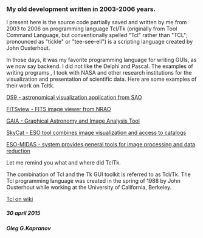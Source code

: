### My old development written in 2003-2006 years.

I present here is the source code partially saved and written by me
from 2003 to 2006 on programming language Tcl/Tk (originally from
Tool Command Language, but conventionally spelled "Tcl" rather than
"TCL"; pronounced as "tickle" or "tee-see-ell") is a scripting language
created by John Ousterhout.

In those days, it was my favorite programming language for writing GUIs,
as we now say backend. I did not like the Delphi and Pascal.
The examples of writing programs , I took with NASA and other
research institutions for the visualization and presentation of
scientific data. Here are some examples of their work on Tcltk.

[DS9 - astronomical visualization application from SAO](http://ds9.si.edu/site/Home.html)

[FITSview - FITS image viewer from NRAO](http://www.nrao.edu/software/fitsview/)

[GAIA - Graphical Astronomy and Image Analysis Tool](http://astro.dur.ac.uk/~pdraper/gaia/gaia.html)

[SkyCat - ESO tool combines image visualization and access to catalogs](http://archive.eso.org/cms/tools-documentation/skycat/eso-skycat-download.html)

[ESO-MIDAS - system provides general tools for image processing and data reduction](http://www.eso.org/sci/software/esomidas/)


Let me remind you what and where did TclTk.

The combination of Tcl and the Tk GUI toolkit is referred to as Tcl/Tk.
The Tcl programming language was created in the spring of 1988 by John
Ousterhout while working at the University of California, Berkeley.

[Tcl on wiki](https://en.wikipedia.org/wiki/Tcl)

##### 30 april 2015

##### Oleg G.Kapranov
